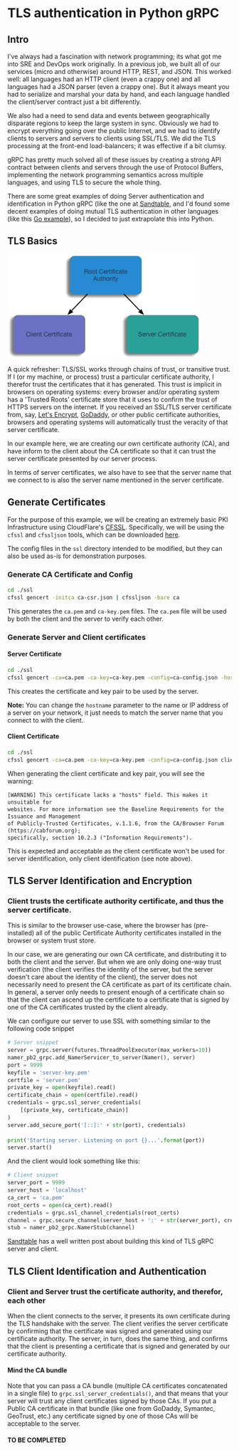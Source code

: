 # TLS authentication in Python gRPC

## Intro

I've always had a fascination with network programming; its what got me into SRE and DevOps work originally. In a previous job, we built all of our services (micro and otherwise) around HTTP, REST, and JSON. This worked well: all languages had an HTTP client (even a crappy one) and all languages had a JSON parser (even a crappy one). But it always meant you had to serialize and marshal your data by hand, and each language handled the client/server contract just a bit differently.

We also had a need to send data and events between geographically disparate regions to keep the large system in sync. Obviously we had to encrypt everything going over the public Internet, and we had to identify clients to servers and servers to clients using SSL/TLS. We did the TLS processing at the front-end load-balancers; it was effective if a bit clumsy.

gRPC has pretty much solved all of these issues by creating a strong API contract between clients and servers through the use of Protocol Buffers, implementing the network programming semantics across multiple languages, and using TLS to secure the whole thing.

There are some great examples of doing Server authentication and identification in Python gRPC (like the one at [Sandtable](https://www.sandtable.com/using-ssl-with-grpc-in-python/), and I'd found some decent examples of doing mutual TLS authentication in other languages (like this [Go example](https://bbengfort.github.io/programmer/2017/03/03/secure-grpc.html)), so I decided to just extrapolate this into Python.

## TLS Basics

![Basic Certificate Hierarchy](resources/certificate-hierarchy-basic.png)

A quick refresher: TLS/SSL works through chains of trust, or transitive trust. If I (or my machine, or process) trust a particular certificate authority, I therefor trust the certificates that it has generated. This trust is implicit in browsers on operating systems: every browser and/or operating system has a 'Trusted Roots' certificate store that it uses to confirm the trust of HTTPS servers on the internet.  If you received an SSL/TLS server certificate from, say, [Let's Encrypt](https://letsencrypt.org), [GoDaddy](https://godaddy.com), or other public certificate authorities, browsers and operating systems will automatically trust the veracity of that server certificate.

In our example here, we are creating our own certificate authority (CA), and have inform to the client about the CA certificate so that it can trust the server certificate presented by our server process.

In terms of server certificates, we also have to see that the server name that we connect to is also the server name mentioned in the server certificate.

## Generate Certificates

For the purpose of this example, we will be creating an extremely basic PKI Infrastructure using CloudFlare's [CFSSL](https://cfssl.org). Specifically, we will be using the `cfssl` and `cfssljson` tools, which can be downloaded [here](https://pkg.cfssl.org).

The config files in the `ssl` directory intended to be modified, but they can also be used as-is for demonstration purposes.

### Generate CA Certificate and Config

```sh
cd ./ssl
cfssl gencert -initca ca-csr.json | cfssljson -bare ca
```

This generates the `ca.pem` and `ca-key.pem` files. The `ca.pem` file will be used by both the client and the server to verify each other.

### Generate Server and Client certificates

#### Server Certificate

```sh
cd ./ssl
cfssl gencert -ca=ca.pem -ca-key=ca-key.pem -config=ca-config.json -hostname='127.0.0.1,localhost' server-csr.json | cfssljson -bare server
```

This creates the certificate and key pair to be used by the server.

**Note:** You can change the `hostname` parameter to the name or IP address of a server on your network, it just needs to match the server name that you connect to with the client.

#### Client Certificate

```sh
cd ./ssl
cfssl gencert -ca=ca.pem -ca-key=ca-key.pem -config=ca-config.json client-csr.json | cfssljson -bare client
```

When generating the client certificate and key pair, you will see the warning:

```
[WARNING] This certificate lacks a "hosts" field. This makes it unsuitable for
websites. For more information see the Baseline Requirements for the Issuance and Management
of Publicly-Trusted Certificates, v.1.1.6, from the CA/Browser Forum (https://cabforum.org);
specifically, section 10.2.3 ("Information Requirements").
```

This is expected and acceptable as the client certificate won't be used for server identification, only client identification (see note above).

## TLS Server Identification and Encryption

### Client trusts the certificate authority certificate, and thus the server certificate.

This is similar to the browser use-case, where the browser has (pre-installed) all of the public Certificate Authority certificates installed in the browser or system trust store.

In our case, we are generating our own CA certificate, and distributing it to both the client and the server. But when we are only doing one-way trust verification (the client verifies the identity of the server, but the server doesn't care about the identity of the client), the server does not necessarily need to present the CA certificate as part of its certificate chain.  In general, a server only needs to present enough of a certificate chain so that the client can ascend up the certificate to a certificate that is signed by one of the CA certificates trusted by the client already.

We can configure our server to use SSL with something similar to the following code snippet

```python
# Server snippet
server = grpc.server(futures.ThreadPoolExecutor(max_workers=10))
namer_pb2_grpc.add_NamerServicer_to_server(Namer(), server)
port = 9999
keyfile = 'server-key.pem'
certfile = 'server.pem'
private_key = open(keyfile).read()
certificate_chain = open(certfile).read()
credentials = grpc.ssl_server_credentials(
    [(private_key, certificate_chain)]
)
server.add_secure_port('[::]:' + str(port), credentials)

print('Starting server. Listening on port {}...'.format(port))
server.start()
```

And the client would look something like this:

```python
# Client snippet
server_port = 9999
server_host = 'localhost'
ca_cert = 'ca.pem'
root_certs = open(ca_cert).read()
credentials = grpc.ssl_channel_credentials(root_certs)
channel = grpc.secure_channel(server_host + ':' + str(server_port), credentials)
stub = namer_pb2_grpc.NamerStub(channel)
```

[Sandtable](https://www.sandtable.com/using-ssl-with-grpc-in-python/) has a well written post about building this kind of TLS gRPC server and client.

## TLS Client Identification and Authentication

### Client and Server trust the certificate authority, and therefor, each other

When the client connects to the server, it presents its own certificate during the TLS handshake with the server. The client verifies the server certificate by confirming that the certificate was signed and generated using our certificate authority. The server, in turn, does the same thing, and confirms that the client is presenting a certificate that is signed and generated by our certificate authority.

#### Mind the CA bundle

Note that you can pass a CA bundle (multiple CA certificates concatenated in a single file) to `grpc.ssl_server_credentials()`, and that means that your server will trust any client certificates signed by those CAs. If you put a Public CA certificate in that bundle (like one from GoDaddy, Symantec, GeoTrust, etc.) any certificate signed by one of those CAs will be acceptable to the server.

#### TO BE COMPLETED
